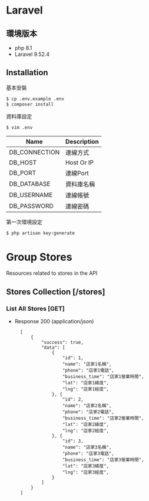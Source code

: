 # Laravel

## 環境版本
  - php 8.1
  - Laravel 9.52.4

## Installation

基本安裝
```sh
$ cp .env.example .env
$ composer install
```

資料庫設定
```sh
$ vim .env
```
| Name | Description |
| ------ | ------ |
| DB_CONNECTION | 連線方式 |
| DB_HOST | Host Or IP |
| DB_PORT | 連線Port |
| DB_DATABASE | 資料庫名稱 |
| DB_USERNAME | 連線帳號 |
| DB_PASSWORD | 連線密碼 |

第一次環境設定
```sh
$ php artisan key:generate
```

# Group Stores

Resources related to stores in the API
## Stores Collection [/stores]
### List All Stores [GET]
+ Response 200 (application/json)

        [
            {
                "success": true,
                "data": [
                    {
                        "id": 1,
                        "name": "店家1名稱",
                        "phone": "店家1電話",
                        "business_time": "店家1營業時間",
                        "lat": "店家1緯度",
                        "lng": "店家1經度",
                    }, {
                        "id": 2,
                        "name": "店家2名稱",
                        "phone": "店家2電話",
                        "business_time": "店家2營業時間",
                        "lat": "店家2緯度",
                        "lng": "店家2經度",
                    }, {
                        "id": 3,
                        "name": "店家3名稱",
                        "phone": "店家3電話",
                        "business_time": "店家3營業時間",
                        "lat": "店家3緯度",
                        "lng": "店家3經度",
                    }
                ]
            }
        ]
